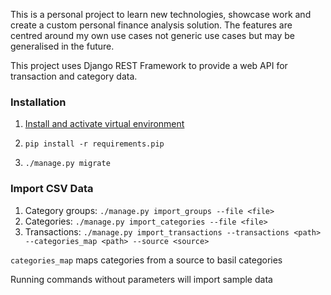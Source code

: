This is a personal project to learn new technologies, showcase work and create a custom personal finance analysis solution. The features are centred around my own use cases not generic use cases but may be generalised in the future.

This project uses Django REST Framework to provide a web API for transaction and category data.

### Installation

1. [Install and activate virtual environment](https://packaging.python.org/guides/installing-using-pip-and-virtualenv/)

2. `pip install -r requirements.pip`

3. `./manage.py migrate`

### Import CSV Data

1. Category groups: `./manage.py import_groups --file <file>`
2. Categories: `./manage.py import_categories --file <file>`
3. Transactions: `./manage.py import_transactions --transactions <path> --categories_map <path> --source <source>`

`categories_map` maps categories from a source to basil categories

Running commands without parameters will import sample data

